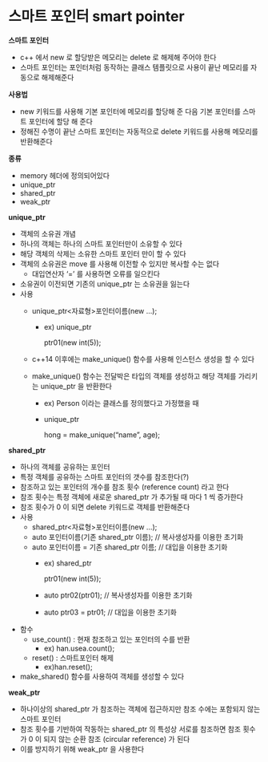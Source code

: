# 스마트 포인터 smart pointer

**스마트 포인터**

- c++ 에서 new 로 할당받은 메모리는 delete 로 해제해 주어야 한다
- 스마트 포인터는 포인터처럼 동작하는 클래스 템플릿으로 사용이 끝난 메모리를 자동으로 해제해준다

**사용법**

- new 키워드를 사용해 기본 포인터에 메모리를 할당해 준 다음 기본 포인터를 스마트 포인터에 할당 해 준다
- 정해진 수명이 끝난 스마트 포인터는 자동적으로 delete 키워드를 사용해 메모리를 반환해준다

**종류**

- memory 헤더에 정의되어있다
- unique_ptr
- shared_ptr
- weak_ptr

**unique_ptr**

- 객체의 소유권 개념
- 하나의 객체는 하나의 스마트 포인터만이 소유할 수 있다
- 해당 객체의 삭제는 소유한 스마트 포인터 만이 할 수 있다
- 객체의 소유권은 move 를 사용해 이전할 수 있지만 복사할 수는 없다
    - 대입연산자 ‘=’ 를 사용하면 오류를 일으킨다
- 소유권이 이전되면 기존의 unique_ptr 는 소유권을 잃는다
- 사용
    - unique_ptr<자료형>포인터이름(new …);
        - ex) unique_ptr
            
            ptr01(new int(5));
            
    - c++14 이후에는 make_unique() 함수를 사용해 인스턴스 생성을 할 수 있다
    - make_unique() 함수는 전달박은 타입의 객체를 생성하고 해당 객체를 가리키는 unique_ptr 을 반환한다
        - ex) Person 이라는 클래스를 정의했다고 가정했을 때
        - unique_ptr
            
            hong = make_unique(“name”, age);
            

**shared_ptr**

- 하나의 객체를 공유하는 포인터
- 특정 객체를 공유하는 스마트 포인터의 갯수를 참조한다(?)
- 참조하고 있는 포인터의 개수를 참조 횟수 (reference count) 라고 한다
- 참조 횟수는 특정 객체에 새로운 shared_ptr 가 추가될 때 마다 1 씩 증가한다
- 참조 횟수가 0 이 되면 delete 키워드로 객체를 반환해준다
- 사용
    - shared_ptr<자료형>포인터이름(new …);
    - auto 포인터이름(기존 shared_ptr 이름); // 복사생성자를 이용한 초기화
    - auto 포인터이름 = 기존 shared_ptr 이름; // 대입을 이용한 초기화
        - ex) shared_ptr
            
            ptr01(new int(5));
            
        - auto ptr02(ptr01); // 복사생성자를 이용한 초기화
        - auto ptr03 = ptr01; // 대입을 이용한 초기화
- 함수
    - use_count() : 현재 참조하고 있는 포인터의 수를 반환
        - ex) han.usea.count();
    - reset() : 스마트포인터 해제
        - ex)han.reset();
- make_shared() 함수를 사용하여 객체를 생성할 수 있다

**weak_ptr**

- 하나이상의 shared_ptr 가 참조하는 객체에 접근하지만 참조 수에는 포함되지 않는 스마트 포인터
- 참조 횟수를 기반하여 작동하는 shared_ptr 의 특성상 서로를 참조하면 참조 횟수가 0 이 되지 않는 순환 참조 (circular reference) 가 된다
- 이를 방지하기 위해 weak_ptr 을 사용한다